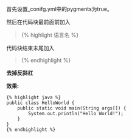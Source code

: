 

首先设置_conifg.yml中的pygments为true。

然后在代码块最前面前加入
> \{\% highlight 语言名 \%\}

代码块结束末尾加入
> \{\% endhighlight \%\}

**去掉反斜杠**

**效果:**

	{% highlight java %}
	public class HelloWorld {
		public static void main(String args[]) {
			System.out.println("Hello World!");
		}
	}
	{% endhighlight %}
